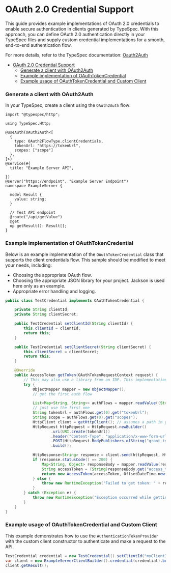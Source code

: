 # OAuth 2.0 Credential Support

This guide provides example implementations of OAuth 2.0 credentials to enable secure authentication in clients generated by TypeSpec.
With this approach, you can define OAuth 2.0 authentication directly in your TypeSpec files and supply custom credential implementations for a smooth, end-to-end authentication flow.

For more details, refer to the TypeSpec documentation: [Oauth2Auth](https://typespec.io/docs/libraries/http/reference/js-api/interfaces/oauth2auth/)

- [OAuth 2.0 Credential Support](#oauth-20-credential-support)
    - [Generate a client with OAuth2Auth](#generate-a-client-with-oauth2auth)
    - [Example implementation of OAuthTokenCredential](#example-implementation-of-oauthtokencredential)
    - [Example usage of OAuthTokenCredential and Custom Client](#example-usage-of-oauthtokencredential-and-custom-client)

### Generate a client with OAuth2Auth

In your TypeSpec, create a client using the `OAuth2Auth` flow:

```typespec
import "@typespec/http";

using TypeSpec.Http;

@useAuth(OAuth2Auth<[
  {
    type: OAuth2FlowType.clientCredentials,
    tokenUrl: "https://tokenUrl",
    scopes: ["scope"]
  },
]>)
@service(#{
  title: "Example Server API",

})
@server("https://endpoint", "Example Server Endpoint")
namespace ExampleServer {

  model Result {
    value: string;
  }

  // Test API endpoint
  @route("/api/getValue")
  @get
  op getResult(): Result[];
}
```

### Example implementation of OAuthTokenCredential

Below is an example implementation of the `OAuthTokenCredential` class that supports the client credentials flow. This sample should be modified to meet your needs, including:

- Choosing the appropriate OAuth flow.
- Choosing the appropriate JSON library for your project. Jackson is used here only as an example.
- Appropriate error handling and logging.

```java
public class TestCredential implements OAuthTokenCredential {

    private String clientId;
    private String clientSecret;

    public TestCredential setClientId(String clientId) {
        this.clientId = clientId;
        return this;
    }

    public TestCredential setClientSecret(String clientSecret) {
        this.clientSecret = clientSecret;
        return this;
    }

    @Override
    public AccessToken getToken(OAuthTokenRequestContext request) {
        // This may also use a library from an IDP. This implementation simply performs the OAuth client credential flow.
        try {
            ObjectMapper mapper = new ObjectMapper();
            // get the first auth flow

            List<Map<String, String>> authFlows = mapper.readValue((String) request.getParams().get("auth_flows"), new TypeReference<List<Map<String, String>>>() {});
            // just use the first one
            String tokenUrl = authFlows.get(0).get("tokenUrl");
            String scope = authFlows.get(0).get("scopes");
            HttpClient client = getHttpClient(); // assumes a path in your environment to handle client pooling, etc. 
            HttpRequest httpRequest = HttpRequest.newBuilder()
                    .uri(URI.create(tokenUrl))
                    .header("Content-Type", "application/x-www-form-urlencoded")
                    .POST(HttpRequest.BodyPublishers.ofString("grant_type=client_credentials&client_id=" + clientId + "&client_secret=" + clientSecret + "&scope=" + scope))
                    .build();

            HttpResponse<String> response = client.send(httpRequest, HttpResponse.BodyHandlers.ofString());
            if (response.statusCode() == 200) {
                Map<String, Object> responseBody = mapper.readValue(response.body(), Map.class);
                String accessToken = (String)responseBody.get("access_token");
                return new AccessToken(accessToken, OffsetDateTime.now().plusSeconds((Integer)responseBody.get("expires_in")));
            } else {
                throw new RuntimeException("Failed to get token: " + response.body());
            }
        } catch (Exception e) {
            throw new RuntimeException("Exception occurred while getting token", e);
        }
    }
}
```

### Example usage of OAuthTokenCredential and Custom Client

This example demonstrates how to use the `AuthenticationTokenProvider` with the custom client constructor to authenticate and make a request to the API.

```java
TestCredential credential = new TestCredential().setClientId("myClientId").setClientSecret("myClientSecret");
var client = new ExampleServerClientBuilder().credential(credential).build();
client.getResult();
```

